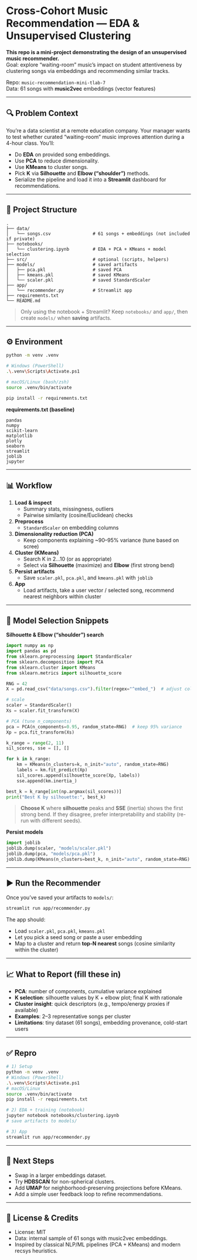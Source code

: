 # Cross-Cohort Music Recommendation — EDA & Unsupervised Clustering

**This repo is a mini-project demonstrating the design of an unsupervised music recommender.**  
Goal: explore “waiting-room” music’s impact on student attentiveness by clustering songs via embeddings and recommending similar tracks.

Repo: `music-recommendation-mini-tlab-7`  
Data: 61 songs with **music2vec** embeddings (vector features)

---

## 🔍 Problem Context

You’re a data scientist at a remote education company. Your manager wants to test whether curated “waiting-room” music improves attention during a 4-hour class. You’ll:

- Do **EDA** on provided song embeddings.  
- Use **PCA** to reduce dimensionality.  
- Use **KMeans** to cluster songs.  
- Pick **K** via **Silhouette** and **Elbow (“shoulder”)** methods.  
- Serialize the pipeline and load it into a **Streamlit** dashboard for recommendations.

---

## 🧱 Project Structure

```text
.
├── data/
│   └── songs.csv                # 61 songs + embeddings (not included if private)
├── notebooks/
│   └── clustering.ipynb         # EDA + PCA + KMeans + model selection
├── src/                         # optional (scripts, helpers)
├── models/                      # saved artifacts
│   ├── pca.pkl                  # saved PCA
│   ├── kmeans.pkl               # saved KMeans
│   └── scaler.pkl               # saved StandardScaler
├── app/
│   └── recommender.py           # Streamlit app
├── requirements.txt
└── README.md
```

> Only using the notebook + Streamlit? Keep `notebooks/` and `app/`, then create `models/` when **saving** artifacts.

---

## ⚙️ Environment

```bash
python -m venv .venv

# Windows (PowerShell)
.\.venv\Scripts\Activate.ps1

# macOS/Linux (bash/zsh)
source .venv/bin/activate

pip install -r requirements.txt
```

**requirements.txt (baseline)**
```
pandas
numpy
scikit-learn
matplotlib
plotly
seaborn
streamlit
joblib
jupyter
```

---

## 📊 Workflow

1) **Load & inspect**  
   - Summary stats, missingness, outliers  
   - Pairwise similarity (cosine/Euclidean) checks  
2) **Preprocess**  
   - `StandardScaler` on embedding columns  
3) **Dimensionality reduction (PCA)**  
   - Keep components explaining ~90–95% variance (tune based on scree)  
4) **Cluster (KMeans)**  
   - Search K in 2…10 (or as appropriate)  
   - Select via **Silhouette** (maximize) and **Elbow** (first strong bend)  
5) **Persist artifacts**  
   - Save `scaler.pkl`, `pca.pkl`, and `kmeans.pkl` with `joblib`  
6) **App**  
   - Load artifacts, take a user vector / selected song, recommend nearest neighbors within cluster

---

## 🧪 Model Selection Snippets

**Silhouette & Elbow (“shoulder”) search**
```python
import numpy as np
import pandas as pd
from sklearn.preprocessing import StandardScaler
from sklearn.decomposition import PCA
from sklearn.cluster import KMeans
from sklearn.metrics import silhouette_score

RNG = 42
X = pd.read_csv("data/songs.csv").filter(regex="^embed_")  # adjust columns

# scale
scaler = StandardScaler()
Xs = scaler.fit_transform(X)

# PCA (tune n_components)
pca = PCA(n_components=0.95, random_state=RNG)  # keep 95% variance
Xp = pca.fit_transform(Xs)

k_range = range(2, 11)
sil_scores, sse = [], []

for k in k_range:
    km = KMeans(n_clusters=k, n_init="auto", random_state=RNG)
    labels = km.fit_predict(Xp)
    sil_scores.append(silhouette_score(Xp, labels))
    sse.append(km.inertia_)

best_k = k_range[int(np.argmax(sil_scores))]
print("Best K by silhouette:", best_k)
```

> **Choose K** where **silhouette** peaks and **SSE** (inertia) shows the first strong bend. If they disagree, prefer interpretability and stability (re-run with different seeds).

**Persist models**
```python
import joblib
joblib.dump(scaler, "models/scaler.pkl")
joblib.dump(pca, "models/pca.pkl")
joblib.dump(KMeans(n_clusters=best_k, n_init="auto", random_state=RNG).fit(Xp), "models/kmeans.pkl")
```

---

## ▶️ Run the Recommender

Once you’ve saved your artifacts to `models/`:

```bash
streamlit run app/recommender.py
```

The app should:
- Load `scaler.pkl`, `pca.pkl`, `kmeans.pkl`  
- Let you pick a seed song or paste a user embedding  
- Map to a cluster and return **top-N nearest** songs (cosine similarity within the cluster)

---

## 📈 What to Report (fill these in)

- **PCA**: number of components, cumulative variance explained  
- **K selection**: silhouette values by K + elbow plot; final K with rationale  
- **Cluster insight**: quick descriptors (e.g., tempo/energy proxies if available)  
- **Examples**: 2–3 representative songs per cluster  
- **Limitations**: tiny dataset (61 songs), embedding provenance, cold-start users

---

## ✅ Repro

```bash
# 1) Setup
python -m venv .venv
# Windows (PowerShell)
.\.venv\Scripts\Activate.ps1
# macOS/Linux
source .venv/bin/activate
pip install -r requirements.txt

# 2) EDA + training (notebook)
jupyter notebook notebooks/clustering.ipynb
# save artifacts to models/

# 3) App
streamlit run app/recommender.py
```

---

## 🔮 Next Steps

- Swap in a larger embeddings dataset.  
- Try **HDBSCAN** for non-spherical clusters.  
- Add **UMAP** for neighborhood-preserving projections before KMeans.  
- Add a simple user feedback loop to refine recommendations.

---

## 📜 License & Credits

- License: MIT  
- Data: internal sample of 61 songs with music2vec embeddings.  
- Inspired by classical NLP/ML pipelines (PCA + KMeans) and modern recsys heuristics.
